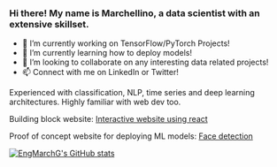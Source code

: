 ### Hi there! My name is Marchellino, a data scientist with an extensive skillset.

- 🔭 I’m currently working on TensorFlow/PyTorch Projects!
- 🌱 I’m currently learning how to deploy models!
- 👯 I’m looking to collaborate on any interesting data related projects!
- 📫 Connect with me on LinkedIn or Twitter!

Experienced with classification, NLP, time series and deep learning architectures. Highly familiar with web dev too.

Building block website: [Interactive website using react](http://robofriends.atwebpages.com/)

Proof of concept website for deploying ML models: [Face detection](https://facedetectappli.herokuapp.com/)

[![EngMarchG's GitHub stats](https://github-readme-stats.vercel.app/api?username=EngMarchG&show_icons=true&theme=dark)](https://github.com/EngMarchG/github-readme-stats)
